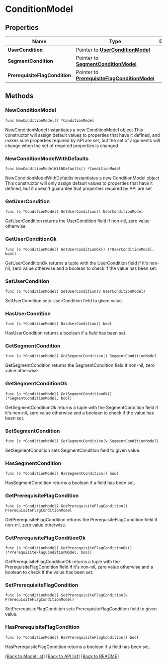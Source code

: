 # ConditionModel

## Properties

Name | Type | Description | Notes
------------ | ------------- | ------------- | -------------
**UserCondition** | Pointer to [**UserConditionModel**](UserConditionModel.md) |  | [optional] 
**SegmentCondition** | Pointer to [**SegmentConditionModel**](SegmentConditionModel.md) |  | [optional] 
**PrerequisiteFlagCondition** | Pointer to [**PrerequisiteFlagConditionModel**](PrerequisiteFlagConditionModel.md) |  | [optional] 

## Methods

### NewConditionModel

`func NewConditionModel() *ConditionModel`

NewConditionModel instantiates a new ConditionModel object
This constructor will assign default values to properties that have it defined,
and makes sure properties required by API are set, but the set of arguments
will change when the set of required properties is changed

### NewConditionModelWithDefaults

`func NewConditionModelWithDefaults() *ConditionModel`

NewConditionModelWithDefaults instantiates a new ConditionModel object
This constructor will only assign default values to properties that have it defined,
but it doesn't guarantee that properties required by API are set

### GetUserCondition

`func (o *ConditionModel) GetUserCondition() UserConditionModel`

GetUserCondition returns the UserCondition field if non-nil, zero value otherwise.

### GetUserConditionOk

`func (o *ConditionModel) GetUserConditionOk() (*UserConditionModel, bool)`

GetUserConditionOk returns a tuple with the UserCondition field if it's non-nil, zero value otherwise
and a boolean to check if the value has been set.

### SetUserCondition

`func (o *ConditionModel) SetUserCondition(v UserConditionModel)`

SetUserCondition sets UserCondition field to given value.

### HasUserCondition

`func (o *ConditionModel) HasUserCondition() bool`

HasUserCondition returns a boolean if a field has been set.

### GetSegmentCondition

`func (o *ConditionModel) GetSegmentCondition() SegmentConditionModel`

GetSegmentCondition returns the SegmentCondition field if non-nil, zero value otherwise.

### GetSegmentConditionOk

`func (o *ConditionModel) GetSegmentConditionOk() (*SegmentConditionModel, bool)`

GetSegmentConditionOk returns a tuple with the SegmentCondition field if it's non-nil, zero value otherwise
and a boolean to check if the value has been set.

### SetSegmentCondition

`func (o *ConditionModel) SetSegmentCondition(v SegmentConditionModel)`

SetSegmentCondition sets SegmentCondition field to given value.

### HasSegmentCondition

`func (o *ConditionModel) HasSegmentCondition() bool`

HasSegmentCondition returns a boolean if a field has been set.

### GetPrerequisiteFlagCondition

`func (o *ConditionModel) GetPrerequisiteFlagCondition() PrerequisiteFlagConditionModel`

GetPrerequisiteFlagCondition returns the PrerequisiteFlagCondition field if non-nil, zero value otherwise.

### GetPrerequisiteFlagConditionOk

`func (o *ConditionModel) GetPrerequisiteFlagConditionOk() (*PrerequisiteFlagConditionModel, bool)`

GetPrerequisiteFlagConditionOk returns a tuple with the PrerequisiteFlagCondition field if it's non-nil, zero value otherwise
and a boolean to check if the value has been set.

### SetPrerequisiteFlagCondition

`func (o *ConditionModel) SetPrerequisiteFlagCondition(v PrerequisiteFlagConditionModel)`

SetPrerequisiteFlagCondition sets PrerequisiteFlagCondition field to given value.

### HasPrerequisiteFlagCondition

`func (o *ConditionModel) HasPrerequisiteFlagCondition() bool`

HasPrerequisiteFlagCondition returns a boolean if a field has been set.


[[Back to Model list]](../README.md#documentation-for-models) [[Back to API list]](../README.md#documentation-for-api-endpoints) [[Back to README]](../README.md)


